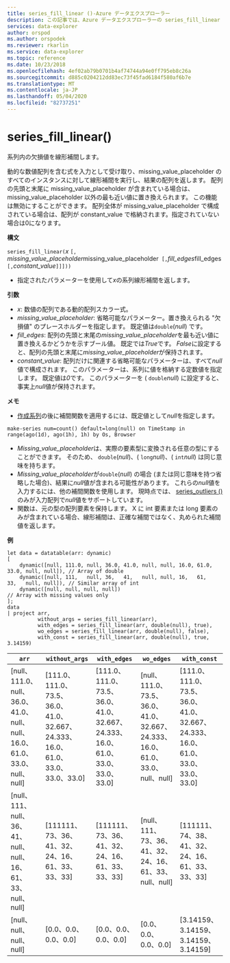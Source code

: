 ```yaml
---
title: series_fill_linear ()-Azure データエクスプローラー
description: この記事では、Azure データエクスプローラーの series_fill_linear () について説明します。
services: data-explorer
author: orspod
ms.author: orspodek
ms.reviewer: rkarlin
ms.service: data-explorer
ms.topic: reference
ms.date: 10/23/2018
ms.openlocfilehash: 4ef02ab79b0701b4af74744a94e0ff795eb8c26a
ms.sourcegitcommit: d885c0204212dd83ec73f45fad6184f580af6b7e
ms.translationtype: MT
ms.contentlocale: ja-JP
ms.lasthandoff: 05/04/2020
ms.locfileid: "82737251"
---
```

# <a name="series_fill_linear"></a>series_fill_linear()

系列内の欠損値を線形補間します。

動的な数値配列を含む式を入力として受け取り、missing_value_placeholder のすべてのインスタンスに対して線形補間を実行し、結果の配列を返します。 配列の先頭と末尾に missing_value_placeholder が含まれている場合は、missing_value_placeholder 以外の最も近い値に置き換えられます。 この機能は無効にすることができます。 配列全体が missing_value_placeholder で構成されている場合は、配列が constant_value で格納されます。指定されていない場合は0になります。  

**構文**

`series_fill_linear(`*x* `[,` *missing_value_placeholder*missing_value_placeholder` [,`*fill_edges*fill_edges` [,`*constant_value*`]]]))`
* 指定されたパラメーターを使用して*x*の系列線形補間を返します。
 

**引数**

* *x*: 数値の配列である動的配列スカラー式。
* *missing_value_placeholder*: 省略可能なパラメーター。置き換えられる "欠損値" のプレースホルダーを指定します。 既定値は`double`(*null*) です。
* *fill_edges*: 配列の先頭と末尾の*missing_value_placeholder*を最も近い値に置き換えるかどうかを示すブール値。 既定では*True*です。 *False*に設定すると、配列の先頭と末尾に*missing_value_placeholder*が保持されます。
* *constant_value*: 配列だけに関連する省略可能なパラメーターは、すべて*null*値で構成されます。 このパラメーターは、系列に値を格納する定数値を指定します。 既定値は*0*です。 このパラメーターを ( `double`*null*) に設定すると、事実上*null*値が保持されます。

**メモ**

* [作成系列](make-seriesoperator.md)の後に補間関数を適用するには、既定値として*null*を指定します。 

```kusto
make-series num=count() default=long(null) on TimeStamp in range(ago(1d), ago(1h), 1h) by Os, Browser
```

* *Missing_value_placeholder*は、実際の要素型に変換される任意の型にすることができます。 そのため、 `double`(*null*)、( `long`*null*)、( `int`*null*) は同じ意味を持ちます。
* *Missing_value_placeholder*が`double`(*null*) の場合 (または同じ意味を持つ省略した場合)、結果に*null*値が含まれる可能性があります。 これらの*null*値を入力するには、他の補間関数を使用します。 現時点では、 [series_outliers ()](series-outliersfunction.md)のみが入力配列で*null*値をサポートしています。
* 関数は、元の型の配列要素を保持します。 X に int 要素または long 要素のみが含まれている場合、線形補間は、正確な補間ではなく、丸められた補間値を返します。

**例**

```kusto
let data = datatable(arr: dynamic)
[
    dynamic([null, 111.0, null, 36.0, 41.0, null, null, 16.0, 61.0, 33.0, null, null]), // Array of double    
    dynamic([null, 111,   null, 36,   41,   null, null, 16,   61,   33,   null, null]), // Similar array of int
    dynamic([null, null, null, null])                                                   // Array with missing values only
];
data
| project arr, 
          without_args = series_fill_linear(arr),
          with_edges = series_fill_linear(arr, double(null), true),
          wo_edges = series_fill_linear(arr, double(null), false),
          with_const = series_fill_linear(arr, double(null), true, 3.14159)  

```

|`arr`|`without_args`|`with_edges`|`wo_edges`|`with_const`|
|---|---|---|---|---|
|[null、111.0、null、36.0、41.0、null、null、16.0、61.0、33.0、null、null]|[111.0、111.0、73.5、36.0、41.0、32.667、24.333、16.0、61.0、33.0、33.0、33.0]|[111.0、111.0、73.5、36.0、41.0、32.667、24.333、16.0、61.0、33.0、33.0、33.0]|[null、111.0、73.5、36.0、41.0、32.667、24.333、16.0、61.0、33.0、null、null]|[111.0、111.0、73.5、36.0、41.0、32.667、24.333、16.0、61.0、33.0、33.0、33.0]|
|[null、111、null、36、41、null、null、16、61、33、null、null]|[111111、73、36、41、32、24、16、61、33、33、33]|[111111、73、36、41、32、24、16、61、33、33、33]|[null、111、73、36、41、32、24、16、61、33、null、null]|[111111、74、38、41、32、24、16、61、33、33、33]|
|[null、null、null、null]|[0.0、0.0、0.0、0.0]|[0.0、0.0、0.0、0.0]|[0.0、0.0、0.0、0.0]|[3.14159、3.14159、3.14159、3.14159]|